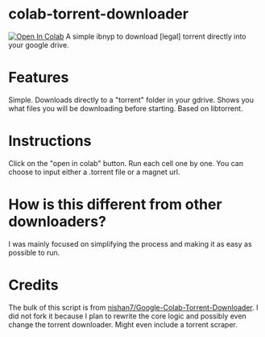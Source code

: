 # colab-torrent-downloader
[![Open In Colab](https://colab.research.google.com/assets/colab-badge.svg)](https://github.com/sohrabhamza/colab-torrent-downloader/blob/main/SimpleTorrentDownloader.ipynb)
A simple ibnyp to download [legal] torrent directly into your google drive.

# Features
Simple. 
Downloads directly to a "torrent" folder in your gdrive.
Shows you what files you will be downloading before starting. 
Based on libtorrent. 

# Instructions
Click on the "open in colab" button.
Run each cell one by one. You can choose to input either a .torrent file or a magnet url. 

# How is this different from other downloaders?
I was mainly focused on simplifying the process and making it as easy as possible to run. 

# Credits
The bulk of this script is from [nishan7/Google-Colab-Torrent-Downloader](https://github.com/nishan7/Google-Colab-Torrent-Downloader). 
I did not fork it because I plan to rewrite the core logic and possibly even change the torrent downloader. Might even include a torrent scraper. 
